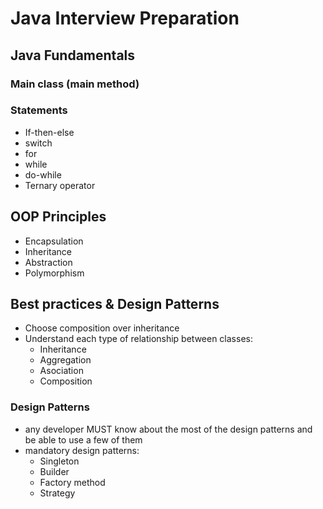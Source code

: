 # Java Interview Preparation

## Java Fundamentals

### Main class (main method)

### Statements
* If-then-else
* switch
* for
* while
* do-while
* Ternary operator


## OOP Principles
* Encapsulation
* Inheritance
* Abstraction
* Polymorphism

## Best practices & Design Patterns
* Choose composition over inheritance
* Understand each type of relationship between classes:
  * Inheritance 
  * Aggregation
  * Asociation
  * Composition

### Design Patterns
* any developer MUST know about the most of the design patterns and be able to use a few of them
* mandatory design patterns:
  * Singleton
  * Builder
  * Factory method
  * Strategy

